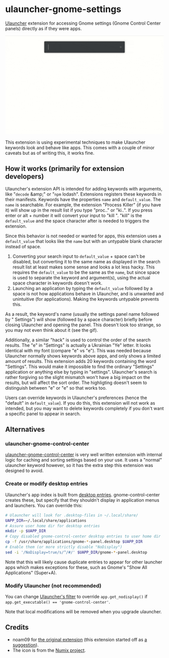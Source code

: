 # ulauncher-gnome-settings

[Ulauncher](https://ulauncher.io) extension for accessing Gnome settings (Gnome Control Center panels) directly as if they were apps.


![](settings-animation.gif)


This extension is using experimental techniques to make Ulauncher keywords look and behave like apps. This comes with a couple of minor caveats but as of writing this, it works fine.

## How it works (primarily for extension developers)

Ulauncher's extension API is intended for adding keywords with arguments, like "`decode` \&amp;" or "`npm` lodash". Extensions registers these keywords in their manifests. Keywords have the properties `name` and `default_value`. The `name` is searchable. For example, the extension "Process Killer" (if you have it) will show up in the result list if you type "proc.." or "ki..". If you press enter or alt + number it will convert your input to "kill ". "kill" is the `default_value` and the space character after is needed to triggers the extension.

Since this behavior is not needed or wanted for apps, this extension uses a `default_value` that looks like the `name` but with an untypable blank character instead of space.

1. Converting your search input to `default_value` + space can't be disabled, but converting it to the same name as displayed in the search result list at least makes some sense and looks a lot less hacky. This requires the `default_value` to be the same as the `name`, but since space is used to separate the keyword and argument(s), using the actual space character in keywords doesn't work.
2. Launching an application by typing the `default_value` followed by a space is not how applications behave in Ulauncher, and is unwanted and unintuitive (for applications). Making the keywords untypable prevents this.

As a result, the keyword's name (usually the settings panel name followed by " Settings") will show (followed by a space character) briefly before closing Ulauncher and opening the panel. This doesn't look too strange, so you may not even think about it (see the gif).

Additionally, a similar "hack" is used to control the order of the search results. The "e" in "Settings" is actually a Ukrainian "Ye" letter. It looks identical with my font (compare "e" vs "е"). This was needed because Ulauncher normally shows keywords above apps, and only shows a limited amount of results. This extension adds 20 keywords containing the word "Settings". This would make it impossible to find the ordinary "Settings" application or anything else by typing in "settings". Ulauncher's search is rather forgiving so the slight mismatch won't have a big impact on the results, but will affect the sort order. The highligting doesn't seem to distinguish between "e" or "е" so that works too.

Users can override keywords in Ulauncher's preferences (hence the "default" in `default_value`). If you do this, this extension will not work as intended, but you may want to delete keywords completely if you don't want a specific panel to appear in search.

## Alternatives

### ulauncher-gnome-control-center
[ulauncher-gnome-control-center](https://github.com/noam09/ulauncher-gnome-control-center) is very well written extension with internal logic for caching and sorting settings based on your use. It uses a "normal" ulauncher keyword however, so it has the extra step this extension was designed to avoid.

### Create or modify desktop entries
Ulauncher's app index is built from [desktop entries](https://specifications.freedesktop.org/desktop-entry-spec/desktop-entry-spec-latest.html).
gnome-control-center creates these, but specify that they shouldn't display in application menus and launchers. You can override this:

```sh
# Ulauncher will look for .desktop-files in ~/.local/share/
UAPP_DIR=~/.local/share/applications
# Assure user home dir for desktop entries
mkdir -p $UAPP_DIR
# Copy disabled gnome-control-center desktop entries to user home dir
cp -f /usr/share/applications/gnome-*-panel.desktop $UAPP_DIR
# Enable them (or more strictly disable "NoDisplay")
sed -i '/NoDisplay=true/s/^/#/' $UAPP_DIR/gnome-*-panel.desktop
```

Note that this will likely cause duplicate entries to appear for other launcher apps which makes exceptions for these, such as Gnome's "Show All Applications" (Super+A).

### Modify Ulauncher (not recommended)
You can change [Ulauncher's filter](https://github.com/Ulauncher/Ulauncher/blob/3c39799b119abf485fba07f8c80b4f79526e5fca/ulauncher/util/desktop/reader.py#L40) to override `app.get_nodisplay()` if `app.get_executable() == 'gnome-control-center'`.

Note that local modifications will be removed when you upgrade ulauncher.

## Credits
* noam09 for [the original extension](https://github.com/noam09/ulauncher-gnome-control-center) (this extension started off as [a suggestion](https://github.com/noam09/ulauncher-gnome-control-center/issues/2)).
* The icon is from the [Numix project](https://github.com/numixproject).
